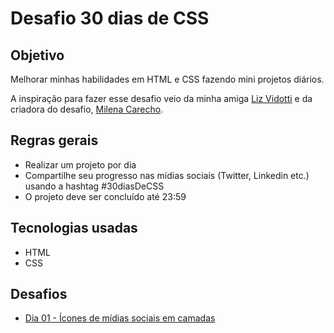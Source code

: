 # Desafio 30 dias de CSS

## Objetivo
Melhorar minhas habilidades em HTML e CSS fazendo mini projetos diários.

A inspiração para fazer esse desafio veio da minha amiga [Liz Vidotti](https://github.com/lizvidotti91) e da criadora do desafio, [Milena Carecho](https://github.com/MilenaCarecho/30diasDeCSS).

## Regras gerais
- Realizar um projeto por dia
- Compartilhe seu progresso nas mídias sociais (Twitter, Linkedin etc.) usando a hashtag #30diasDeCSS
- O projeto deve ser concluído até 23:59

## Tecnologias usadas
- HTML
- CSS

## Desafios
- [Dia 01 - Ícones de mídias sociais em camadas](https://github.com/plgisele/30-dias-css/tree/main/desafios/dia%2001)
